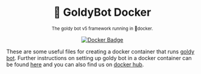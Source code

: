 <div align="center">

  # 🐬 GoldyBot Docker

  <sub>The goldy bot v5 framework running in 🐬docker.</sub>
  
  [![Docker Badge](https://img.shields.io/docker/v/devgoldy/goldybot?label=docker)](https://hub.docker.com/r/devgoldy/goldybot "We're on docker!")

</div>

These are some useful files for creating a docker container that runs [goldy bot](https://github.com/Goldy-Bot/Goldy-Bot-V5). Further instructions on setting up goldy bot in a docker container can be found [here](https://github.com/Goldy-Bot/Goldy-Bot-V5#-installset-up---docker) and you can also find us on [docker hub](https://hub.docker.com/r/devgoldy/goldybot).
